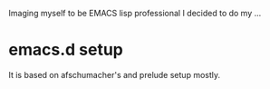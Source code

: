 Imaging myself to be EMACS lisp professional I decided to do my ...

# emacs.d setup

It is based on afschumacher's and prelude setup mostly.
